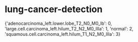 # lung-cancer-detection

{'adenocarcinoma_left.lower.lobe_T2_N0_M0_Ib': 0,
 'large.cell.carcinoma_left.hilum_T2_N2_M0_IIIa': 1,
 'normal': 2,
 'squamous.cell.carcinoma_left.hilum_T1_N2_M0_IIIa': 3}
